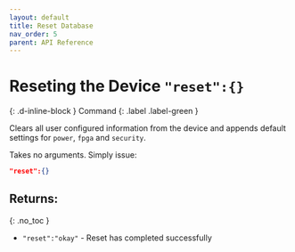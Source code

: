 ```yaml
---
layout: default
title: Reset Database
nav_order: 5
parent: API Reference
---
```


# Reseting the Device `"reset":{}`
{: .d-inline-block }
Command
{: .label .label-green }

Clears all user configured information from the device and appends default settings for `power`, `fpga` and `security`.

Takes no arguments. Simply issue:
```json
"reset":{}
```

## Returns:
{: .no_toc }

- `"reset":"okay"` - Reset has completed successfully